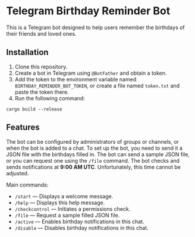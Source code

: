 # Telegram Birthday Reminder Bot

This is a Telegram bot designed to help users remember the birthdays of their friends and loved ones.

## Installation
1. Clone this repository.
2. Create a bot in Telegram using `@BotFather` and obtain a token.
3. Add the token to the environment variable named `BIRTHDAY_REMINDER_BOT_TOKEN`, or create a file named `token.txt` and paste the token there.
4. Run the following command:

`cargo build --release`

## Features

The bot can be configured by administrators of groups or channels, or when the bot is added to a chat. To set up the bot, you need to send it a JSON file with the birthdays filled in. The bot can send a sample JSON file, or you can request one using the `/file` command. The bot checks and sends notifications at **9:00 AM UTC**. Unfortunately, this time cannot be adjusted.

Main commands:
- `/start` — Displays a welcome message.
- `/help` — Displays this help message.
- `/checkcontrol` — Initiates a permissions check.
- `/file` — Request a sample filled JSON file.
- `/active` — Enables birthday notifications in this chat.
- `/disable` — Disables birthday notifications in this chat.

